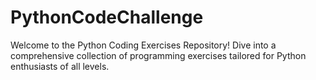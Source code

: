 # PythonCodeChallenge
Welcome to the Python Coding Exercises Repository! Dive into a comprehensive collection of programming exercises tailored for Python enthusiasts of all levels.
